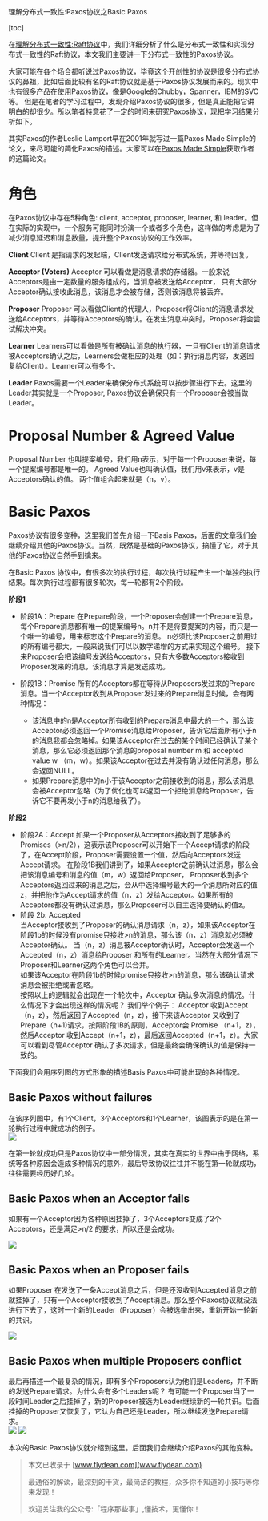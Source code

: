 理解分布式一致性:Paxos协议之Basic Paxos

[toc]



在[理解分布式一致性:Raft协议](http://www.flydean.com/understand-raft-protocol/)中，我们详细分析了什么是分布式一致性和实现分布式一致性的Raft协议，本文我们主要讲一下分布式一致性的Paxos协议。    

大家可能在各个场合都听说过Paxos协议，毕竟这个开创性的协议是很多分布式协议的鼻祖，比如后面比较有名的Raft协议就是基于Paxos协议发展而来的。现实中也有很多产品在使用Paxos协议，像是Google的Chubby，Spanner，IBM的SVC等。 但是在笔者的学习过程中，发现介绍Paxos协议的很多，但是真正能把它讲明白的却很少。所以笔者特意花了一定的时间来研究Paxos协议，现把学习结果分析如下。    

其实Paxos的作者Leslie Lamport早在2001年就写过一篇Paxos Made Simple的论文，来尽可能的简化Paxos的描述。大家可以在[Paxos Made Simple](https://www.microsoft.com/en-us/research/uploads/prod/2016/12/paxos-simple-Copy.pdf)获取作者的这篇论文。    

# 角色  

在Paxos协议中存在5种角色: client, acceptor, proposer, learner, 和 leader。但在实际的实现中，一个服务可能同时扮演一个或者多个角色，这样做的考虑是为了减少消息延迟和消息数量，提升整个Paxos协议的工作效率。    

**Client**  Client 是指请求的发起端，Client发送请求给分布式系统，并等待回复。    

**Acceptor (Voters)**  Acceptor 可以看做是消息请求的存储器。一般来说Acceptors是由一定数量的服务组成的，当消息被发送给Acceptor， 只有大部分Acceptor确认接收此消息，该消息才会被存储，否则该消息将被丢弃。    

**Proposer**  Proposer 可以看做Client的代理人，Proposer将Client的消息请求发送给Acceptors，并等待Acceptors的确认。在发生消息冲突时，Proposer将会尝试解决冲突。    

**Learner**  Learners可以看做是所有被确认消息的执行器，一旦有Client的消息请求被Acceptors确认之后，Learners会做相应的处理（如：执行消息内容，发送回复给Client）。Learner可以有多个。    

**Leader**  Paxos需要一个Leader来确保分布式系统可以按步骤进行下去。这里的Leader其实就是一个Proposer, Paxos协议会确保只有一个Proposer会被当做Leader。    

# Proposal Number & Agreed Value #  

Proposal Number 也叫提案编号，我们用n表示，对于每一个Proposer来说，每一个提案编号都是唯一的。  Agreed Value也叫确认值，我们用v来表示，v是Acceptors确认的值。  两个值组合起来就是（n，v）。    

# Basic Paxos #  

Paxos协议有很多变种，这里我们首先介绍一下Basis Paxos，后面的文章我们会继续介绍其他的Paxos协议。当然，既然是基础的Paxos协议，搞懂了它，对于其他的Paxos协议自然手到擒来。    

在Basic Paxos 协议中，有很多次的执行过程，每次执行过程产生一个单独的执行结果。每次执行过程都有很多轮次，每一轮都有2个阶段。    

**阶段1**    

- 阶段1A：Prepare
     在Prepare阶段，一个Proposer会创建一个Prepare消息，每个Prepare消息都有唯一的提案编号n。n并不是将要提案的内容，而只是一个唯一的编号，用来标志这个Prepare的消息。   n必须比该Proposer之前用过的所有编号都大，一般来说我们可以以数字递增的方式来实现这个编号。   接下来Proposer会把该编号发送给Acceptors，只有大多数Acceptors接收到Proposer发来的消息，该消息才算是发送成功。   

 - 阶段1B：Promise
     所有的Acceptors都在等待从Proposers发过来的Prepare消息。当一个Acceptor收到从Proposer发过来的Prepare消息时候，会有两种情况：  
   - 该消息中的n是Acceptor所有收到的Prepare消息中最大的一个，那么该Acceptor必须返回一个Promise消息给Proposer，告诉它后面所有小于n的消息我都会忽略掉。如果该Acceptor在过去的某个时间已经确认了某个消息，那么它必须返回那个消息的proposal number m 和 accepted value w （m，w）。如果该Acceptor在过去并没有确认过任何消息，那么会返回NULL。  
   - 如果Prepare消息中的n小于该Acceptor之前接收到的消息，那么该消息会被Acceptor忽略（为了优化也可以返回一个拒绝消息给Proposer，告诉它不要再发小于n的消息给我了）。      

**阶段2**    

- 阶段2A：Accept
     如果一个Proposer从Acceptors接收到了足够多的Promises（>n/2），这表示该Proposer可以开始下一个Accept请求的阶段了，在Accept阶段，Proposer需要设置一个值，然后向Acceptors发送Accept请求。   在阶段1B我们讲到了，如果Acceptor之前确认过消息，那么会把该消息编号和消息的值（m，w）返回给Proposer， Proposer收到多个Acceptors返回过来的消息之后，会从中选择编号最大的一个消息所对应的值z，并把他作为Accept请求的值（n，z）发给Acceptor。如果所有的Acceptors都没有确认过消息，那么Proposer可以自主选择要确认的值z。    
- 阶段 2b: Accepted   
当Acceptor接收到了Proposer的确认消息请求（n，z），如果该Acceptor在阶段1b的时候没有promise只接收>n的消息，那么该（n，z）消息就必须被Acceptor确认。   当（n，z）消息被Acceptor确认时，Acceptor会发送一个Accepted（n，z）消息给Proposer 和所有的Learner。当然在大部分情况下Proposer和Learner这两个角色可以合并。   
如果该Acceptor在阶段1b的时候promise只接收>n的消息，那么该确认请求消息会被拒绝或者忽略。   
按照以上的逻辑就会出现在一个轮次中，Acceptor 确认多次消息的情况。什么情况下才会出现这样的情况呢？ 我们举个例子：
   Acceptor 收到Accept（n，z），然后返回了Accepted（n，z），接下来该Acceptor 又收到了Prepare（n+1)请求，按照阶段1B的原则，Acceptor会 Promise （n+1，z），然后Acceptor 收到Accept（n+1，z），最后返回Accepted（n+1，z）。大家可以看到尽管Acceptor 确认了多次请求，但是最终会确保确认的值是保持一致的。    

下面我们会用序列图的方式形象的描述Basis Paxos中可能出现的各种情况。    

## Basic Paxos without failures ##  

在该序列图中，有1个Client，3个Acceptors和1个Learner，该图表示的是在第一轮执行过程中就成功的例子。    
![](//p3-juejin.byteimg.com/tos-cn-i-k3u1fbpfcp/fb8a4ebe028341c6994d70b31a840732~tplv-k3u1fbpfcp-zoom-1.image)


在第一轮就成功只是Paxos协议中一部分情况，其实在真实的世界中由于网络，系统等各种原因会造成多种情况的意外，最后导致协议往往并不能在第一轮就成功，往往需要经历好几轮。    

## Basic Paxos when an Acceptor fails ##  

如果有一个Acceptor因为各种原因挂掉了，3个Acceptors变成了2个Acceptors，还是满足>n/2 的要求，所以还是会成功。  

![](//p3-juejin.byteimg.com/tos-cn-i-k3u1fbpfcp/26c0eab073344967a8c8065ec0f2fad1~tplv-k3u1fbpfcp-zoom-1.image)

## Basic Paxos when an Proposer fails ##  

如果Proposer 在发送了一条Accept消息之后，但是还没收到Accepted消息之前就挂掉了，只有一个Acceptor接收到了Accept消息。那么整个Paxos协议就没法进行下去了，这时一个新的Leader（Proposer）会被选举出来，重新开始一轮新的共识。      

![](//p3-juejin.byteimg.com/tos-cn-i-k3u1fbpfcp/52d86813443d406b811f51b0f98e7549~tplv-k3u1fbpfcp-zoom-1.image)

## Basic Paxos when multiple Proposers conflict ##  

最后再描述一个最复杂的情况，即有多个Proposers认为他们是Leaders，并不断的发送Prepare请求。为什么会有多个Leaders呢？ 有可能一个Proposer当了一段时间Leader之后挂掉了，新的Proposer被选为Leader继续新的一轮共识。后面挂掉的Proposer又恢复了，它认为自己还是Leader，所以继续发送Prepare请求。    
![](//p3-juejin.byteimg.com/tos-cn-i-k3u1fbpfcp/aaf1ecdbe422457caadf8118b9d23a41~tplv-k3u1fbpfcp-zoom-1.image)
![](//p3-juejin.byteimg.com/tos-cn-i-k3u1fbpfcp/346f7a4b19734b39aff5166813111ac4~tplv-k3u1fbpfcp-zoom-1.image)


本次的Basic Paxos协议就介绍到这里。后面我们会继续介绍Paxos的其他变种。  

> 本文已收录于 [www.flydean.com](www.flydean.com)
>
> 最通俗的解读，最深刻的干货，最简洁的教程，众多你不知道的小技巧等你来发现！
> 
> 欢迎关注我的公众号:「程序那些事」,懂技术，更懂你！


